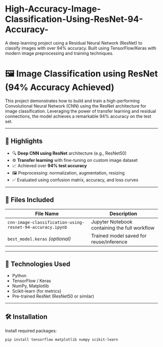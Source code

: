 # High-Accuracy-Image-Classification-Using-ResNet-94-Accuracy-
A deep learning project using a Residual Neural Network (ResNet) to classify images with over 94% accuracy. Built using TensorFlow/Keras with modern image preprocessing and training techniques.
# 🖼️ Image Classification using ResNet (94% Accuracy Achieved)

This project demonstrates how to build and train a high-performing Convolutional Neural Network (CNN) using the ResNet architecture for image classification. Leveraging the power of transfer learning and residual connections, the model achieves a remarkable 94% accuracy on the test set.

---

## 📌 Highlights

- 🔍 **Deep CNN using ResNet** architecture (e.g., ResNet50)
- ⚙️ **Transfer learning** with fine-tuning on custom image dataset
- 📈 Achieved over **94% test accuracy**
- 🖼️ Preprocessing: normalization, augmentation, resizing
- ✅ Evaluated using confusion matrix, accuracy, and loss curves

---

## 📂 Files Included

| File Name                                                   | Description                                                  |
|-------------------------------------------------------------|--------------------------------------------------------------|
| `cnn-image-classification-using-resnet-94-accuracy.ipynb`   | Jupyter Notebook containing the full workflow                |
| `best_model.keras` *(optional)*                             | Trained model saved for reuse/inference                      |

---

## 🧰 Technologies Used

- Python
- TensorFlow / Keras
- NumPy, Matplotlib
- Scikit-learn (for metrics)
- Pre-trained ResNet (ResNet50 or similar)

---

## 🛠️ Installation

Install required packages:

```bash
pip install tensorflow matplotlib numpy scikit-learn
